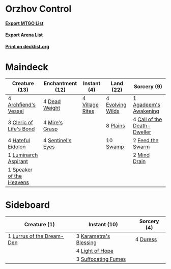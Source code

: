 # Orzhov Control

#### [Export MTGO List](../collection/Orzhov%20Control/Orzhov%20Control.txt)
#### [Export Arena List](../collection/Orzhov%20Control/Orzhov%20Control_arena.txt)
#### [Print on decklist.org](http://decklist.org/?deckmain=1%09Agadeem's%20Awakening%0A4%09Archfiend's%20Vessel%0A4%09Call%20of%20the%20Death-Dweller%0A3%09Cleric%20of%20Life's%20Bond%0A4%09Dead%20Weight%0A4%09Evolving%20Wilds%0A2%09Feed%20the%20Swarm%0A4%09Hateful%20Eidolon%0A1%09Luminarch%20Aspirant%0A2%09Mind%20Drain%0A4%09Mire's%20Grasp%0A8%09Plains%0A4%09Sentinel's%20Eyes%0A1%09Speaker%20of%20the%20Heavens%0A10%09Swamp%0A4%09Village%20Rites&deckside=4%09Duress%0A3%09Karametra's%20Blessing%0A4%09Light%20of%20Hope%0A1%09Lurrus%20of%20the%20Dream-Den%0A3%09Suffocating%20Fumes)
# Maindeck

|                                           Creature (13)                                           |                                      Enchantment (12)                                      |                                       Instant (4)                                        |                                         Land (22)                                         |                                             Sorcery (9)                                              |
|---------------------------------------------------------------------------------------------------|--------------------------------------------------------------------------------------------|------------------------------------------------------------------------------------------|-------------------------------------------------------------------------------------------|------------------------------------------------------------------------------------------------------|
|4 [Archfiend's Vessel](http://gatherer.wizards.com/Pages/Card/Details.aspx?multiverseid=485411)    |4 [Dead Weight](http://gatherer.wizards.com/Pages/Card/Details.aspx?multiverseid=452817)    |4 [Village Rites](http://gatherer.wizards.com/Pages/Card/Details.aspx?multiverseid=485449)|4 [Evolving Wilds](http://gatherer.wizards.com/Pages/Card/Details.aspx?multiverseid=426944)|1 [Agadeem's Awakening](http://gatherer.wizards.com/Pages/Card/Details.aspx?multiverseid=491723)      |
|3 [Cleric of Life's Bond](http://gatherer.wizards.com/Pages/Card/Details.aspx?multiverseid=491873) |4 [Mire's Grasp](http://gatherer.wizards.com/Pages/Card/Details.aspx?multiverseid=476357)   |                                                                                          |8 [Plains](http://gatherer.wizards.com/Pages/Card/Details.aspx?multiverseid=439856)        |4 [Call of the Death-Dweller](http://gatherer.wizards.com/Pages/Card/Details.aspx?multiverseid=479598)|
|4 [Hateful Eidolon](http://gatherer.wizards.com/Pages/Card/Details.aspx?multiverseid=476352)       |4 [Sentinel's Eyes](http://gatherer.wizards.com/Pages/Card/Details.aspx?multiverseid=476287)|                                                                                          |10 [Swamp](http://gatherer.wizards.com/Pages/Card/Details.aspx?multiverseid=439858)        |2 [Feed the Swarm](http://gatherer.wizards.com/Pages/Card/Details.aspx?multiverseid=491737)           |
|1 [Luminarch Aspirant](http://gatherer.wizards.com/Pages/Card/Details.aspx?multiverseid=491647)    |                                                                                            |                                                                                          |                                                                                           |2 [Mind Drain](http://gatherer.wizards.com/Pages/Card/Details.aspx?multiverseid=491751)               |
|1 [Speaker of the Heavens](http://gatherer.wizards.com/Pages/Card/Details.aspx?multiverseid=488246)|                                                                                            |                                                                                          |                                                                                           |                                                                                                      |


# Sideboard

|                                            Creature (1)                                            |                                          Instant (10)                                           |                                   Sorcery (4)                                    |
|----------------------------------------------------------------------------------------------------|-------------------------------------------------------------------------------------------------|----------------------------------------------------------------------------------|
|1 [Lurrus of the Dream-Den](http://gatherer.wizards.com/Pages/Card/Details.aspx?multiverseid=479746)|3 [Karametra's Blessing](http://gatherer.wizards.com/Pages/Card/Details.aspx?multiverseid=476277)|4 [Duress](http://gatherer.wizards.com/Pages/Card/Details.aspx?multiverseid=14557)|
|                                                                                                    |4 [Light of Hope](http://gatherer.wizards.com/Pages/Card/Details.aspx?multiverseid=479540)       |                                                                                  |
|                                                                                                    |3 [Suffocating Fumes](http://gatherer.wizards.com/Pages/Card/Details.aspx?multiverseid=479620)   |                                                                                  |

